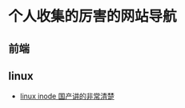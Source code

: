 # 个人收集的厉害的网站导航

## 前端

## linux

- [linux inode 国产讲的非常清楚](http://www.ruanyifeng.com/blog/2011/12/inode.html)